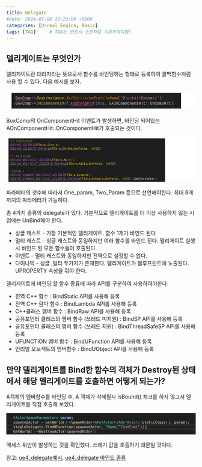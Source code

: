 ```yaml
---
title: Delegate
#date: 2024-07-08 10:23:00 +0800
categories: [Unreal Engine, Basic]
tags: [TAG]		# TAG는 반드시 소문자로 이루어져야함!
---
```


## **델리게이트는 무엇인가**

델리게이트란 대리자라는 뜻으로서 함수를 바인딩하는 형태로 등록하여 콜백함수처럼 사용 할 수 있다. 다음 예시를 보자.

![Delegate_0](/assets/img/delegate_0.png)

BoxComp의 OnComponentHit 이벤트가 발생하면, 바인딩 되어있는 AOnComponentHit::OnComponentHit가 호출되는 것이다.

![Delegate_1](/assets/img/delegate_1.png)

파라메터의 갯수에 따라서 One_param, Two_Param 등으로 선언해야한다. 최대 8개까지의 파라메터가 가능하다. 

총 4가지 종류의 delegate가 있다. 기본적으로 델리게이트를 더 이상 사용하지 않는 시점에는 UnBind해야 한다.

* 싱글 캐스트 - 가장 기본적인 델리게이트. 함수 1개가 바인드 된다
* 멀티 캐스트 - 싱글 캐스트와 동일하지만 여러 함수를 바인드 된다. 델리게이트 실행시 바인드 된 모든 함수들이 호출된다.
* 이벤트 - 멀티 캐스트와 동일하지만 전역으로 설정할 수 없다.
* 다이나믹 - 싱글 ,멀티 두가지가 존재한다. 델리게이트가 블루프린트에 노출된다. UPROPERTY 속성을 줘야 한다.


델리게이트에 바인딩 할 함수 종류에 따라 API를 구분하여 사용하여야한다.

* 전역 C++ 함수 : BindStatic API를 사용해 등록
* 전역 C++ 람다 함수 : BindLambda API를 사용해 등록
* C++클래스 멤버 함수 : BindRaw  API를 사용해 등록
* 공유포인터 클래스의 멤버 함수 (쓰레드 미지원) : BindSP API를 사용해 등록 
* 공유포인터 클래스의 멤버 함수 (쓰레드 지원) : BindThreadSafeSP API를 사용해 등록
* UFUNCTION 멤버 함수 : BindUFunction API를 사용해 등록
* 언리얼 오브젝트의 멤버함수 : BindUObject API를 사용해 등록


## **만약 델리게이트를 Bind한 함수의 객체가 Destroy된 상태에서 해당 델리게이트를 호출하면 어떻게 되는가?**

A객체의 멤버함수를 바인딩 후, A 객체가 삭제될시 IsBound() 체크를 하지 않고서 델리게이트를 직접 호출해 보았다.

![Delegate_2](/assets/img/delegate_2.png)

액세스 위반이 발생하는 것을 확인했다. 쓰레기 값을 호출하기 떄문일 것이다.

참고: [ue4_delegate예시](https://darkcatgame.tistory.com/66), [ue4_delegate 바인드 종류](https://www.devoops.kr/5)
